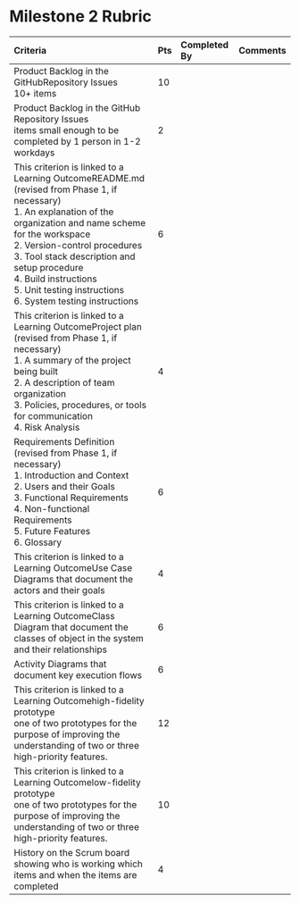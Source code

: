 # Milestone 2 Rubric

| Criteria | Pts | Completed By| Comments|
| :---     | :---| :---        | :---    |
|Product Backlog in the GitHubRepository Issues <br> 10+ items| 10 |
|Product Backlog in the GitHub Repository Issues <br> items small enough to be completed by 1 person in 1-2 workdays | 2 |
|This criterion is linked to a Learning OutcomeREADME.md (revised from Phase 1, if necessary) <br>1. An explanation of the organization and name scheme for the workspace <br>2. Version-control procedures<br>3. Tool stack description and setup procedure<br>4. Build instructions<br>5. Unit testing instructions<br>6. System testing instructions | 6 | | |
|This criterion is linked to a Learning OutcomeProject plan (revised from Phase 1, if necessary)<br>1. A summary of the project being built<br>2. A description of team organization<br>3. Policies, procedures, or tools for communication<br>4. Risk Analysis | 4 | | |
|Requirements Definition (revised from Phase 1, if necessary)<br>1. Introduction and Context<br>2. Users and their Goals<br>3. Functional Requirements<br>4. Non-functional Requirements<br>5. Future Features<br>6. Glossary | 6 | | |
|This criterion is linked to a Learning OutcomeUse Case Diagrams that document the actors and their goals | 4 | | |
|This criterion is linked to a Learning OutcomeClass Diagram that document the classes of object in the system and their relationships | 6 | | |
|Activity Diagrams that document key execution flows | 6 | | |
|This criterion is linked to a Learning Outcomehigh-fidelity prototype<br>one of two prototypes for the purpose of improving the understanding of two or three high-priority features. | 12 | | |
|This criterion is linked to a Learning Outcomelow-fidelity prototype<br>one of two prototypes for the purpose of improving the understanding of two or three high-priority features. | 10 | | |
|History on the Scrum board showing who is working which items and when the items are completed| 4 | | |
